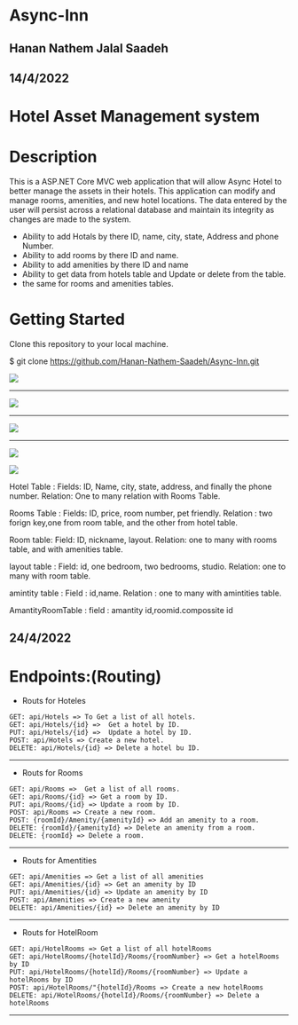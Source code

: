 # Async-Inn

## Hanan Nathem Jalal Saadeh

## 14/4/2022

# Hotel Asset Management system
# Description

This is a ASP.NET Core MVC web application that will allow Async Hotel to better manage the assets in their hotels. This application can modify and manage rooms, amenities, and new hotel locations. The data entered by the user will persist across a relational database and maintain its integrity as changes are made to the system.

- Ability to add Hotals by there ID, name, city, state, Address and phone Number.
- Ability to add rooms by there ID and name.
- Ability to add amenities by there ID and name
- Ability to get data from hotels table and Update or delete from the table.
- the same for rooms and amenities tables.

# Getting Started
Clone this repository to your local machine.

$ git clone https://github.com/Hanan-Nathem-Saadeh/Async-Inn.git

![](./img/async-inn-erd.png)

---
![](./img/Hotels.png)

---
![](./img/Rooms.png)

---

![](./img/Amentities.png)




![](./img/Async-Inn-Hottel.drawio.png.png)




Hotel Table :
 Fields: ID, Name, city, state, address, and finally the phone number.
Relation: One to many relation with Rooms Table.

Rooms Table :
Fields: ID, price, room number, pet friendly.
Relation : two forign key,one from room table, and the other from hotel table.

Room table:
Field: ID, nickname, layout.
Relation: one to many with rooms table, and with amenities table.

layout table :
Field: id, one bedroom, two bedrooms, studio.
Relation: one to many with room table.

amintity table :
Field : id,name.
Relation : one to many with amintities table.

AmantityRoomTable :
field : amantity id,roomid.compossite id 

## 24/4/2022
# Endpoints:(Routing)

- Routs for Hoteles

```
GET: api/Hotels => To Get a list of all hotels.
GET: api/Hotels/{id} =>  Get a hotel by ID.
PUT: api/Hotels/{id} =>  Update a hotel by ID.
POST: api/Hotels => Create a new hotel.
DELETE: api/Hotels/{id} => Delete a hotel bu ID.
```

--- 

- Routs for Rooms 

```
GET: api/Rooms =>  Get a list of all rooms.
GET: api/Rooms/{id} => Get a room by ID.
PUT: api/Rooms/{id} => Update a room by ID.
POST: api/Rooms => Create a new room.
POST: {roomId}/Amenity/{amenityId} => Add an amenity to a room.
DELETE: {roomId}/{amenityId} => Delete an amenity from a room.
DELETE: {roomId} => Delete a room.
```

---

- Routs for Amentities

```
GET: api/Amenities => Get a list of all amenities
GET: api/Amenities/{id} => Get an amenity by ID
PUT: api/Amenities/{id} => Update an amenity by ID
POST: api/Amenities => Create a new amenity
DELETE: api/Amenities/{id} => Delete an amenity by ID
```

---

- Routs for HotelRoom

```
GET: api/HotelRooms => Get a list of all hotelRooms
GET: api/HotelRooms/{hotelId}/Rooms/{roomNumber} => Get a hotelRooms by ID
PUT: api/HotelRooms/{hotelId}/Rooms/{roomNumber} => Update a hotelRooms by ID
POST: api/HotelRooms/"{hotelId}/Rooms => Create a new hotelRooms
DELETE: api/HotelRooms/{hotelId}/Rooms/{roomNumber} => Delete a hotelRooms

```

---










